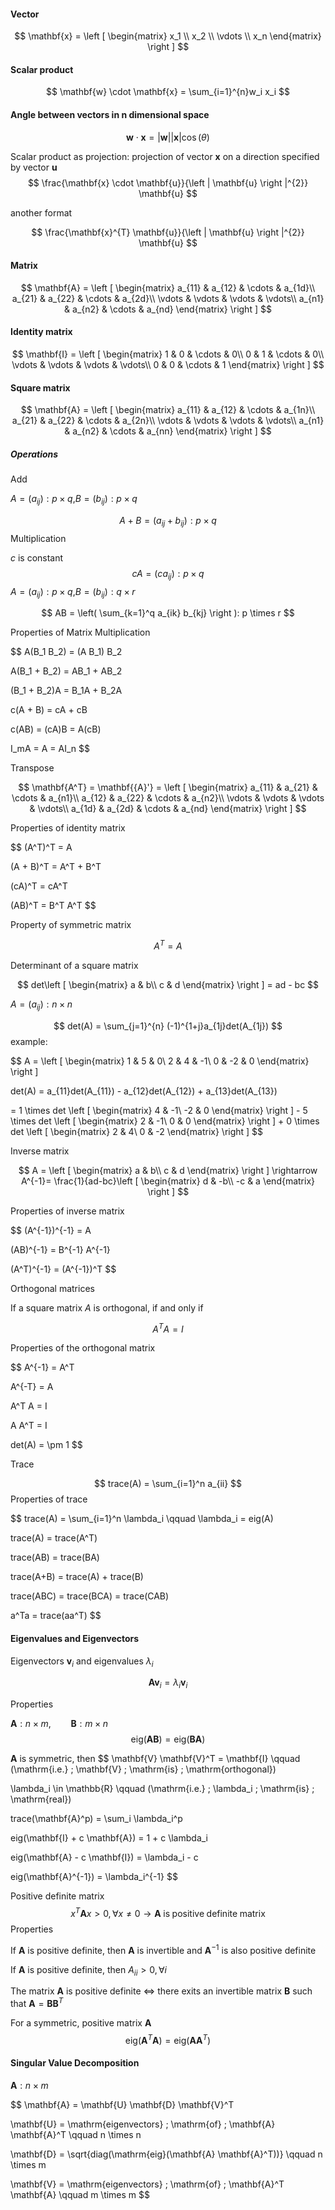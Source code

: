 #### Vector
$$
\mathbf{x} = \left [ \begin{matrix}
x_1
\\
x_2
\\
\vdots 
\\
x_n
\end{matrix} \right ]
$$

#### Scalar product

$$
\mathbf{w} \cdot \mathbf{x} = \sum_{i=1}^{n}w_i x_i
$$

#### Angle between vectors in n dimensional space

$$
\mathbf{w} \cdot \mathbf{x} = |\mathbf{w}| |\mathbf{x}| \cos(\theta)
$$

Scalar product as projection: projection of vector $\mathbf{x}$ on a direction specified by vector $\mathbf{u}$ 
$$
\frac{\mathbf{x} \cdot \mathbf{u}}{\left | \mathbf{u} \right |^{2}} \mathbf{u}
$$

another format

$$
\frac{\mathbf{x}^{T} \mathbf{u}}{\left | \mathbf{u} \right |^{2}} \mathbf{u}
$$

#### Matrix

$$
\mathbf{A} = \left [ \begin{matrix}
a_{11} & a_{12} & \cdots & a_{1d}\\ 
a_{21} & a_{22} & \cdots & a_{2d}\\ 
\vdots & \vdots & \vdots & \vdots\\
a_{n1} & a_{n2} & \cdots & a_{nd}
\end{matrix} \right ]
$$

#### Identity matrix

$$
\mathbf{I} = \left [ \begin{matrix}
1 & 0 & \cdots & 0\\ 
0 & 1 & \cdots & 0\\ 
\vdots & \vdots & \vdots & \vdots\\
0 & 0 & \cdots & 1
\end{matrix} \right ]
$$

#### Square matrix

$$
\mathbf{A} = \left [ \begin{matrix}
a_{11} & a_{12} & \cdots & a_{1n}\\ 
a_{21} & a_{22} & \cdots & a_{2n}\\ 
\vdots & \vdots & \vdots & \vdots\\
a_{n1} & a_{n2} & \cdots & a_{nn}
\end{matrix} \right ]
$$

##### Operations

Add

$A=(a_{ij}): p \times q$,$B=(b_{ij}): p \times q$

$$
A + B = (a_{ij} + b_{ij}): p \times q
$$
Multiplication

$c$ is constant
$$
cA=(ca_{ij}): p \times q
$$
$A=(a_{ij}): p \times q$,$B=(b_{ij}): q \times r$

$$
AB = \left( \sum_{k=1}^q a_{ik} b_{kj} \right ): p \times r
$$

Properties of Matrix Multiplication

$$
A(B_1 B_2) = (A B_1) B_2 

A(B_1 + B_2) = AB_1 + AB_2

(B_1 + B_2)A = B_1A + B_2A

c(A + B) = cA + cB

c(AB) = (cA)B = A(cB)

I_mA = A = AI_n
$$

Transpose

$$
\mathbf{A^T} = \mathbf{{A}'} = \left [ \begin{matrix}
a_{11} & a_{21} & \cdots & a_{n1}\\ 
a_{12} & a_{22} & \cdots & a_{n2}\\ 
\vdots & \vdots & \vdots & \vdots\\
a_{1d} & a_{2d} & \cdots & a_{nd}
\end{matrix} \right ]
$$

Properties of identity matrix

$$
(A^T)^T = A

(A + B)^T = A^T + B^T

(cA)^T = cA^T

(AB)^T = B^T A^T
$$

Property of symmetric matrix

$$
A^T = A
$$

Determinant of a square matrix

$$
det\left [ \begin{matrix}
a & b\\ 
c & d
\end{matrix} \right ] = ad - bc
$$

$A=(a_{ij}): n \times n$

$$
det(A) = \sum_{j=1}^{n} (-1)^{1+j}a_{1j}det(A_{1j})
$$
example:

$$
A = \left [ \begin{matrix}
1 & 5 & 0\\ 
2 & 4 & -1\\
0 & -2 & 0
\end{matrix} \right ]

det(A) = a_{11}det(A_{11}) - a_{12}det(A_{12}) + a_{13}det(A_{13}) 

= 1 \times det \left [ \begin{matrix}
4 & -1\\ 
-2 & 0
\end{matrix} \right ] - 5 \times det \left [ \begin{matrix}
2 & -1\\ 
0 & 0
\end{matrix} \right ] + 0 \times det \left [ \begin{matrix}
2 & 4\\ 
0 & -2
\end{matrix} \right ]
$$


Inverse matrix

$$
A = \left [ \begin{matrix}
a & b\\ 
c & d
\end{matrix} \right ] \rightarrow 
A^{-1}= \frac{1}{ad-bc}\left [ \begin{matrix}
d & -b\\ 
-c & a
\end{matrix} \right ]
$$

Properties of inverse matrix


$$
(A^{-1})^{-1} = A

(AB)^{-1} = B^{-1} A^{-1}

(A^T)^{-1} = (A^{-1})^T
$$

Orthogonal matrices

If a square matrix $A$ is orthogonal, if and only if

$$
A^T A = I
$$

Properties of the orthogonal matrix

$$
A^{-1} = A^T

A^{-T} = A

A^T A = I

A A^T = I

det(A) = \pm 1
$$

Trace

$$
trace(A) = \sum_{i=1}^n a_{ii}
$$
Properties of trace

$$
trace(A) = \sum_{i=1}^n \lambda_i \qquad \lambda_i = eig(A)

trace(A) = trace(A^T)

trace(AB) = trace(BA)

trace(A+B) = trace(A) + trace(B)

trace(ABC) = trace(BCA) = trace(CAB)

a^Ta = trace(aa^T)
$$

#### Eigenvalues and Eigenvectors

Eigenvectors $\mathbf{v}_i$ and eigenvalues $\lambda_i$

$$
\mathbf{A} \mathbf{v}_i = \lambda_i \mathbf{v}_i
$$

Properties

$\mathbf{A}: n \times m, \qquad \mathbf{B}: m \times n$
$$
\mathrm{eig}(\mathbf{A} \mathbf{B}) = \mathrm{eig}(\mathbf{B} \mathbf{A})
$$

$\mathbf{A}$ is symmetric, then
$$
\mathbf{V} \mathbf{V}^T = \mathbf{I} \qquad (\mathrm{i.e.} \; \mathbf{V} \; \mathrm{is} \; \mathrm{orthogonal})

\lambda_i \in \mathbb{R} \qquad (\mathrm{i.e.} \; \lambda_i \; \mathrm{is} \; \mathrm{real})

trace(\mathbf{A}^p) = \sum_i \lambda_i^p

eig(\mathbf{I} + c \mathbf{A}) = 1 + c \lambda_i

eig(\mathbf{A} - c \mathbf{I}) = \lambda_i - c

eig(\mathbf{A}^{-1}) = \lambda_i^{-1}
$$

Positive definite matrix
$$
x^T \mathbf{A} x > 0, \forall x \neq 0 \rightarrow \mathbf{A} \; \mathrm{is} \; \mathrm{positive} \; \mathrm{definite} \; \mathrm{matrix}
$$
Properties

If $\mathbf{A}$ is positive definite, then $\mathbf{A}$ is invertible and $\mathbf{A}^{-1}$ is also positive definite

If $\mathbf{A}$ is positive definite, then $A_{ii}>0, \forall i$

The matrix $\mathbf{A}$ is positive definite $\Leftrightarrow$ there exits an invertible matrix $\mathbf{B}$ such that $\mathbf{A} = \mathbf{B} \mathbf{B}^T$

For a symmetric, positive matrix $\mathbf{A}$
$$
\mathrm{eig}(\mathbf{A}^T \mathbf{A}) = \mathrm{eig}(\mathbf{A} \mathbf{A}^T)
$$

#### Singular Value Decomposition

$\mathbf{A}: n \times m$

$$
\mathbf{A} = \mathbf{U} \mathbf{D} \mathbf{V}^T

\mathbf{U} = \mathrm{eigenvectors} \; \mathrm{of} \; \mathbf{A} \mathbf{A}^T \qquad n \times n

\mathbf{D} = \sqrt{diag(\mathrm{eig}(\mathbf{A} \mathbf{A}^T))} \qquad n \times m

\mathbf{V} = \mathrm{eigenvectors} \; \mathrm{of} \; \mathbf{A}^T \mathbf{A} \qquad m \times m
$$
